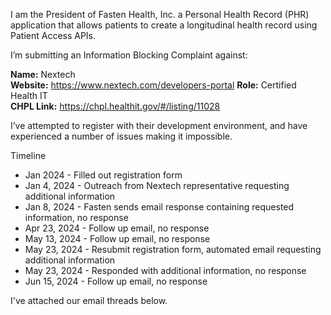 I am the President of Fasten Health, Inc. a Personal Health Record (PHR) application that allows patients to create a longitudinal health record using Patient Access APIs.

I’m submitting an Information Blocking Complaint against:

**Name:** Nextech  
**Website:** https://www.nextech.com/developers-portal
**Role:** Certified Health IT  
**CHPL Link:**  https://chpl.healthit.gov/#/listing/11028

I’ve attempted to register with their development environment, and have experienced a number of issues making it impossible.

Timeline

- Jan 2024 - Filled out registration form
- Jan 4, 2024 - Outreach from Nextech representative requesting additional information
- Jan 8, 2024 - Fasten sends email response containing requested information, no response
- Apr 23, 2024 - Follow up email, no response
- May 13, 2024 - Follow up email, no response
- May 23, 2024 - Resubmit registration form, automated email requesting additional information
- May 23, 2024 - Responded with additional information, no response
- Jun 15, 2024 - Follow up email, no response

I've attached our email threads below. 
